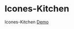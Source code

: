 # Icones-Kitchen
Icones-Kitchen
[Demo](https://maximetheneau.github.io/Icones-Kitchen/icones-kitchen/demo.html)
